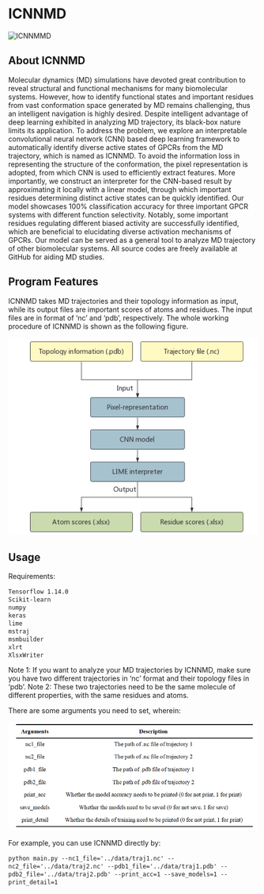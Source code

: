 # ICNNMD
![ICNNMMD](https://github.com/Jane-Liu97/ICNNMD/img/cfg.png)

## About ICNNMD
Molecular dynamics (MD) simulations have devoted great contribution to reveal structural and functional mechanisms for many biomolecular systems. However, how to identify functional states and important residues from vast conformation space generated by MD remains challenging, thus an intelligent navigation is highly desired. Despite intelligent advantage of deep learning exhibited in analyzing MD trajectory, its black-box nature limits its application. To address the problem, we explore an interpretable convolutional neural network (CNN) based deep learning framework to automatically identify diverse active states of GPCRs from the MD trajectory, which is named as ICNNMD. To avoid the information loss in representing the structure of the conformation, the pixel representation is adopted, from which CNN is used to efficiently extract features. More importantly, we construct an interpreter for the CNN-based result by approximating it locally with a linear model, through which important residues determining distinct active states can be quickly identified. Our model showcases 100% classification accuracy for three important GPCR systems with different function selectivity. Notably, some important residues regulating different biased activity are successfully identified, which are beneficial to elucidating diverse activation mechanisms of GPCRs. Our model can be served as a general tool to analyze MD trajectory of other biomolecular systems. All source codes are freely available at GitHub for aiding MD studies. 

## Program Features
ICNNMD takes MD trajectories and their topology information as input, while its output files are important scores of atoms and residues. The input files are in format of ‘nc’ and ‘pdb’, respectively. The whole working procedure of ICNNMD is shown as the following figure.

![Flow](https://github.com/Jane-Liu97/ICNNMD/blob/main/img/flow.png)

## Usage
Requirements:
```
Tensorflow 1.14.0
Scikit-learn
numpy
keras
lime
mstraj
msmbuilder
xlrt
XlsxWriter
```

Note 1: If you want to analyze your MD trajectories by ICNNMD, make sure you have two different trajectories in ‘nc’ format and their topology files in ‘pdb’. 
Note 2: These two trajectories need to be the same molecule of different properties, with the same residues and atoms.

There are some arguments you need to set, wherein: 

![Argumens](https://github.com/Jane-Liu97/ICNNMD/blob/main/img/arguments.png)

For example, you can use ICNNMD directly by:
```
python main.py --nc1_file='../data/traj1.nc' --nc2_file='../data/traj2.nc' --pdb1_file='../data/traj1.pdb' --pdb2_file='../data/traj2.pdb' --print_acc=1 --save_models=1 --print_detail=1
```

